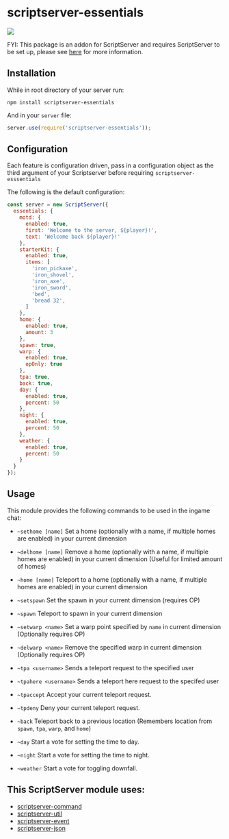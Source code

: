 scriptserver-essentials
===================

[![](http://i.imgur.com/zhptNme.png)](https://github.com/garrettjoecox/scriptserver)

FYI: This package is an addon for ScriptServer and requires ScriptServer to be set up, please see [here](https://github.com/garrettjoecox/scriptserver) for more information.

## Installation
While in root directory of your server run:
```
npm install scriptserver-essentials
```
And in your `server` file:
```javascript
server.use(require('scriptserver-essentials'));
```

## Configuration
Each feature is configuration driven, pass in a configuration object as the third argument of your Scriptserver before requiring `scriptserver-esssentials`

The following is the default configuration:
```javascript
const server = new ScriptServer({
  essentials: {
    motd: {
      enabled: true,
      first: 'Welcome to the server, ${player}!',
      text: 'Welcome back ${player}!'
    },
    starterKit: {
      enabled: true,
      items: [
        'iron_pickaxe',
        'iron_shovel',
        'iron_axe',
        'iron_sword',
        'bed',
        'bread 32',
      ]
    },
    home: {
      enabled: true,
      amount: 3
    },
    spawn: true,
    warp: {
      enabled: true,
      opOnly: true
    },
    tpa: true,
    back: true,
    day: {
      enabled: true,
      percent: 50
    },
    night: {
      enabled: true,
      percent: 50
    },
    weather: {
      enabled: true,
      percent: 50
    }
  }
});
```

## Usage
This module provides the following commands to be used in the ingame chat:

- `~sethome [name]`
  Set a home (optionally with a name, if multiple homes are enabled) in your current dimension

- `~delhome [name]`
  Remove a home (optionally with a name, if multiple homes are enabled) in your current dimension (Useful for limited amount of homes)

- `~home [name]`
  Teleport to a home (optionally with a name, if multiple homes are enabled) in your current dimension

- `~setspawn`
  Set the spawn in your current dimension (requires OP)

- `~spawn`
  Teleport to spawn in your current dimension

- `~setwarp <name>`
  Set a warp point specified by `name` in current dimension (Optionally requires OP)

- `~delwarp <name>`
  Remove the specified warp in current dimension (Optionally requires OP)

- `~tpa <username>`
  Sends a teleport request to the specified user

- `~tpahere <username>`
  Sends a teleport here request to the specifed user

- `~tpaccept`
  Accept your current teleport request.

- `~tpdeny`
  Deny your current teleport request.

- `~back`
  Teleport back to a previous location (Remembers location from `spawn`, `tpa`, `warp`, and `home`)

- `~day`
  Start a vote for setting the time to day.

- `~night`
  Start a vote for setting the time to night.

- `~weather`
  Start a vote for toggling downfall.

## This ScriptServer module uses:
  - [scriptserver-command](https://github.com/garrettjoecox/scriptserver-command)
  - [scriptserver-util](https://github.com/garrettjoecox/scriptserver-util)
  - [scriptserver-event](https://github.com/garrettjoecox/scriptserver-event)
  - [scriptserver-json](https://github.com/garrettjoecox/scriptserver-json)
